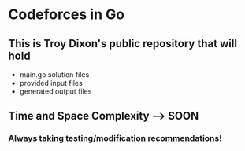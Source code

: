 # Codeforces in Go

## This is Troy Dixon's public repository that will hold

- main.go solution files
- provided input files
- generated output files

## Time and Space Complexity --> SOON
### Always taking testing/modification recommendations!
